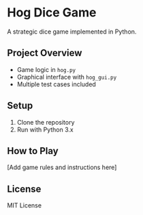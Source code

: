 # Hog Dice Game  

A strategic dice game implemented in Python.  

## Project Overview  
- Game logic in `hog.py`  
- Graphical interface with `hog_gui.py`  
- Multiple test cases included  

## Setup  
1. Clone the repository  
2. Run with Python 3.x  

## How to Play  
[Add game rules and instructions here]  

## License  
MIT License
